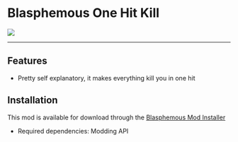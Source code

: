 # Blasphemous One Hit Kill

<img src="https://img.shields.io/github/downloads/BrandenEK/Blasphemous.OneHitKill/total?color=39B7C6&style=for-the-badge">

---

## Features
- Pretty self explanatory, it makes everything kill you in one hit

## Installation
This mod is available for download through the [Blasphemous Mod Installer](https://github.com/BrandenEK/Blasphemous.Modding.Installer)
- Required dependencies: Modding API
